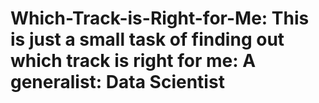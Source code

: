 # Which-Track-is-Right-for-Me: This is just a small task of finding out which track is right for me: A generalist: Data Scientist
